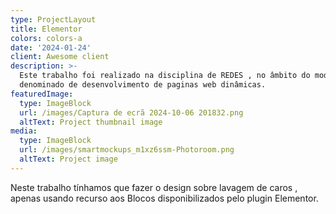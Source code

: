 ```yaml
---
type: ProjectLayout
title: Elementor
colors: colors-a
date: '2024-01-24'
client: Awesome client
description: >-
  Este trabalho foi realizado na disciplina de REDES , no âmbito do modulo 5 ,
  denominado de desenvolvimento de paginas web dinâmicas.
featuredImage:
  type: ImageBlock
  url: /images/Captura de ecrã 2024-10-06 201832.png
  altText: Project thumbnail image
media:
  type: ImageBlock
  url: /images/smartmockups_m1xz6ssm-Photoroom.png
  altText: Project image
---
```

Neste trabalho tínhamos que fazer o design sobre lavagem de caros , apenas  usando recurso aos Blocos disponibilizados pelo plugin Elementor.
